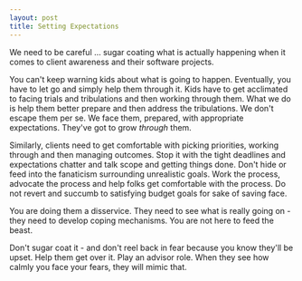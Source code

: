 ```yaml
---
layout: post
title: Setting Expectations
---
```


We need to be careful &hellip; sugar coating what is actually happening when it comes to client awareness and their software projects.

You can't keep warning kids about what is going to happen. Eventually, you have to let go and simply help them through it. Kids have to get acclimated to facing trials and tribulations and then working through them. What we do is help them better prepare and then address the tribulations. We don't escape them per se. We face them, prepared, with appropriate expectations. They've got to grow _through_ them.

Similarly, clients need to get comfortable with picking priorities, working through and then managing outcomes. Stop it with the tight deadlines and expectations chatter and talk scope and getting things done. Don't hide or feed into the fanaticism surrounding unrealistic goals. Work the process, advocate the process and help folks get comfortable with the process. Do not revert and succumb to satisfying budget goals for sake of saving face.

You are doing them a disservice. They need to see what is really going on - they need to develop coping mechanisms. You are not here to feed the beast.

Don't sugar coat it - and don't reel back in fear because you know they'll be upset. Help them get over it. Play an advisor role. When they see how calmly you face your fears, they will mimic that.
